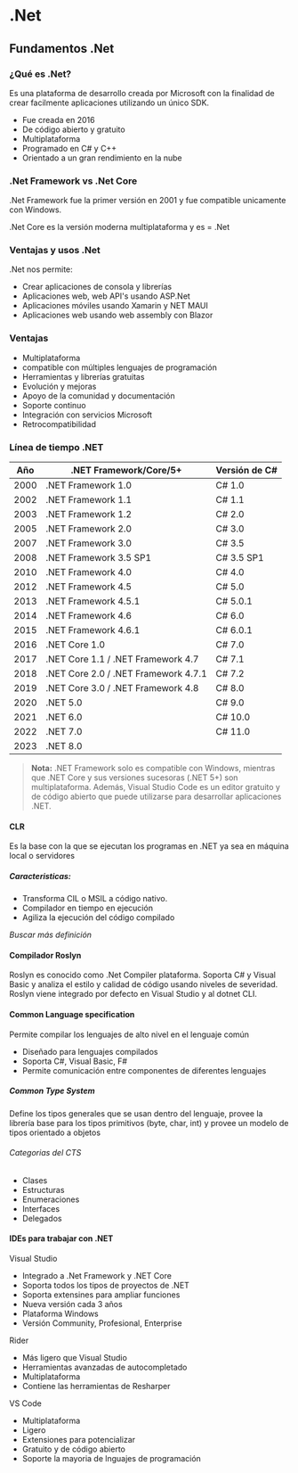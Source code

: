 # .Net

## Fundamentos .Net

### ¿Qué es .Net?
Es una plataforma de desarrollo creada por Microsoft con la finalidad de crear facilmente aplicaciones utilizando un único SDK.

- Fue creada en 2016
- De código abierto y gratuito
- Multiplataforma 
- Programado en C# y C++
- Orientado a un gran rendimiento en la nube

### .Net Framework vs .Net Core

.Net Framework fue la primer versión en 2001 y fue compatible unicamente con Windows. 

.Net Core es la versión moderna multiplataforma y es = .Net

### Ventajas y usos .Net
.Net nos permite:
- Crear aplicaciones de consola y librerías 
- Aplicaciones web, web API's usando ASP.Net 
- Aplicaciones móviles usando Xamarin y NET MAUI
- Aplicaciones web usando web assembly con Blazor 

### Ventajas
- Multiplataforma
- compatible con múltiples lenguajes de programación
- Herramientas y librerías gratuitas
- Evolución y mejoras
- Apoyo de la comunidad y documentación 
- Soporte continuo 
- Integración con servicios Microsoft 
- Retrocompatibilidad

### Línea de tiempo .NET


| Año  | .NET Framework/Core/5+              | Versión de C#        |
|------|-------------------------------------|----------------------|
| 2000 | .NET Framework 1.0                 | C# 1.0              |
| 2002 | .NET Framework 1.1                 | C# 1.1              |
| 2003 | .NET Framework 1.2                 | C# 2.0              |
| 2005 | .NET Framework 2.0                 | C# 3.0              |
| 2007 | .NET Framework 3.0                 | C# 3.5              |
| 2008 | .NET Framework 3.5 SP1             | C# 3.5 SP1          |
| 2010 | .NET Framework 4.0                 | C# 4.0              |
| 2012 | .NET Framework 4.5                 | C# 5.0              |
| 2013 | .NET Framework 4.5.1               | C# 5.0.1            |
| 2014 | .NET Framework 4.6                 | C# 6.0              |
| 2015 | .NET Framework 4.6.1               | C# 6.0.1            |
| 2016 | .NET Core 1.0                      | C# 7.0              |
| 2017 | .NET Core 1.1 / .NET Framework 4.7 | C# 7.1              |
| 2018 | .NET Core 2.0 / .NET Framework 4.7.1 | C# 7.2            |
| 2019 | .NET Core 3.0 / .NET Framework 4.8 | C# 8.0              |
| 2020 | .NET 5.0                           | C# 9.0              |
| 2021 | .NET 6.0                           | C# 10.0             |
| 2022 | .NET 7.0                           | C# 11.0             |
| 2023 | .NET 8.0                           |                     |

> **Nota:** .NET Framework solo es compatible con Windows, mientras que .NET Core y sus versiones sucesoras (.NET 5+) son multiplataforma. Además, Visual Studio Code es un editor gratuito y de código abierto que puede utilizarse para desarrollar aplicaciones .NET.

#### CLR
Es la base con la que se ejecutan los programas en .NET ya sea en máquina local o servidores
##### Caracteristicas:

- Transforma CIL o MSIL a código nativo.
- Compilador en tiempo en ejecución 
- Agiliza la ejecución del código compilado

*Buscar más definición*

#### Compilador Roslyn
Roslyn es conocido como .Net Compiler plataforma. Soporta C# y Visual Basic y analiza el estilo y calidad de código usando niveles de severidad.  
Roslyn viene integrado por defecto en Visual Studio y al dotnet CLI.


#### Common Language specification
Permite compilar los lenguajes de alto nivel en el lenguaje común  
- Diseñado para lenguajes compilados
- Soporta C#, Visual Basic, F#
- Permite comunicación entre componentes de diferentes lenguajes

##### Common Type System
Define los tipos generales que se usan dentro del lenguaje, provee la librería base para los tipos primitivos (byte, char, int) y provee un modelo de tipos orientado a objetos

###### Categorias del CTS
- Clases
- Estructuras
- Enumeraciones
- Interfaces 
- Delegados

#### IDEs para trabajar con .NET

Visual Studio
- Integrado a .Net Framework y .NET Core
- Soporta todos los tipos de proyectos de .NET
- Soporta extensines para ampliar funciones
- Nueva versión cada 3 años
- Plataforma Windows
- Versión Community, Profesional, Enterprise

Rider
- Más ligero que Visual Studio
- Herramientas avanzadas de autocompletado
- Multiplataforma
- Contiene las herramientas de Resharper

VS Code
- Multiplataforma
- Ligero
- Extensiones para potencializar
- Gratuito y de código abierto
- Soporte la mayoria de lnguajes de programación

